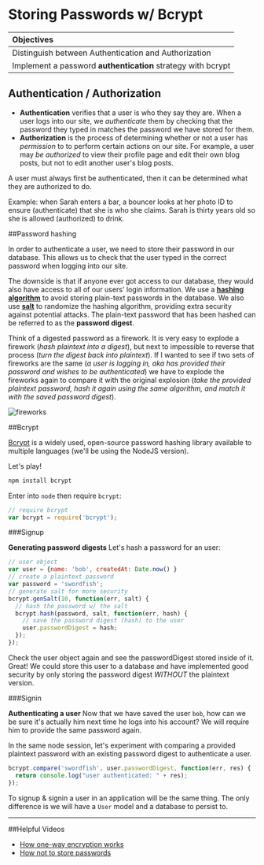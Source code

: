 # Storing Passwords w/ Bcrypt

| Objectives |
| :--- |
| Distinguish between Authentication and Authorization |
| Implement a password **authentication** strategy with bcrypt |

## Authentication / Authorization

* **Authentication** verifies that a user is who they say they are. When a user logs into our site, we *authenticate* them by checking that the password they typed in matches the password we have stored for them.
* **Authorization** is the process of determining whether or not a user has *permission* to to perform certain actions on our site. For example, a user may *be authorized* to view their profile page and edit their own blog posts, but not to edit another user's blog posts.

A user must always first be authenticated, then it can be determined what they are authorized to do.

Example: when Sarah enters a bar, a bouncer looks at her photo ID to ensure (authenticate) that she is who she claims. Sarah is thirty years old so she is allowed (authorized) to drink.


##Password hashing

In order to authenticate a user, we need to store their password in our database. This allows us to check that the user typed in the correct password when logging into our site.

The downside is that if anyone ever got access to our database, they would also have access to all of our users' login information. We use a [**hashing algorithm**](https://crackstation.net/hashing-security.htm#normalhashing) to avoid storing plain-text passwords in the database. We also use [**salt**](https://crackstation.net/hashing-security.htm#salt) to randomize the hashing algorithm, providing extra security against potential attacks. The plain-text password that has been hashed can be referred to as the **password digest**.

Think of a digested password as a firework. It is very easy to explode a firework (*hash plaintext into a digest*), but next to impossible to reverse that process (*turn the digest back into plaintext*). If I wanted to see if two sets of fireworks are the same (*a user is logging in, aka has provided their password and wishes to be authenticated*) we have to explode the fireworks again to compare it with the original explosion (*take the provided plaintext password, hash it again using the same algorithm, and match it with the saved password digest*).

![fireworks](http://i.giphy.com/122XXtx3oumxBm.gif)

##Bcrypt

[Bcrypt](https://www.npmjs.com/package/bcrypt) is a widely used, open-source password hashing library available to multiple languages (we'll be using the NodeJS version).

Let's play!

```bash
npm install bcrypt
```

Enter into `node` then require `bcrypt`:

```javascript
// require bcrypt
var bcrypt = require('bcrypt');
```

###Signup

**Generating password digests** Let's hash a password for an user:

```javascript
// user object 
var user = {name: 'bob', createdAt: Date.now() }
// create a plaintext password
var password = 'swordfish';
// generate salt for more security
bcrypt.genSalt(10, function(err, salt) {
  // hash the password w/ the salt
  bcrypt.hash(password, salt, function(err, hash) {
    // save the password digest (hash) to the user
    user.passwordDigest = hash;
  });
});
```

Check the user object again and see the passwordDigest stored inside of it. Great! We could store this user to a database and have implemented good security by only storing the password digest _WITHOUT_ the plaintext version.

###Signin

**Authenticating a user** Now that we have saved the user `bob`, how can we be sure it's actually him next time he logs into his account? We will require him to provide the same password again. 

In the same node session, let's experiment with comparing a provided plaintext password with an existing password digest to authenticate a user.

```javascript
bcrypt.compare('swordfish', user.passwordDigest, function(err, res) {
  return console.log("user authenticated: " + res);
});
```

To signup & signin a user in an application will be the same thing. The only difference is we will have a `User` model and a database to persist to.

<hr>


##Helpful Videos

* [How one-way encryption works](http://www.wimp.com/howencryption/)
* [How not to store passwords](https://www.youtube.com/watch?v=8ZtInClXe1Q)
